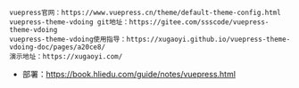 ```
vuepress官网：https://www.vuepress.cn/theme/default-theme-config.html
vuepress-theme-vdoing git地址：https://gitee.com/ssscode/vuepress-theme-vdoing
vuepress-theme-vdoing使用指导：https://xugaoyi.github.io/vuepress-theme-vdoing-doc/pages/a20ce8/
演示地址：https://xugaoyi.com/
```
- 部署：https://book.hliedu.com/guide/notes/vuepress.html